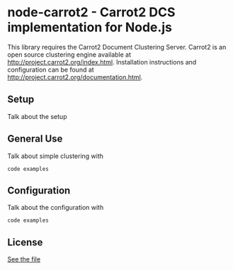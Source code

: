 # node-carrot2 - Carrot2 DCS implementation for Node.js

This library requires the Carrot2 Document Clustering Server. Carrot2 is an open source clustering engine available at http://project.carrot2.org/index.html. Installation instructions and configuration can be found at http://project.carrot2.org/documentation.html.

## Setup

Talk about the setup

## General Use

Talk about simple clustering with

	code examples

## Configuration

Talk about the configuration with

	code examples

## License

[See the file](https://github.com/paperjs/paper.js/blob/master/LICENSE)
